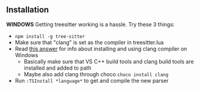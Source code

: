 ## Installation

**WINDOWS**
Getting treesitter working is a hassle. Try these 3 things:

- `npm install -g tree-sitter`
- Make sure that "clang" is set as the compiler in treesitter.lua
- Read [this answer](https://stackoverflow.com/a/72458912) for info about installing and using clang compiler on Windows
    - Basically make sure that VS C++ build tools and clang build tools are installed and added to path
    - Maybe also add clang through choco `choco install clang`
- Run `:TSInstall *language*` to get and compile the new parser
